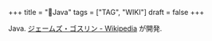 +++
title = "📝Java"
tags = ["TAG", "WIKI"]
draft = false
+++

Java.  [ジェームズ・ゴスリン - Wikipedia](https://ja.wikipedia.org/wiki/%E3%82%B8%E3%82%A7%E3%83%BC%E3%83%A0%E3%82%BA%E3%83%BB%E3%82%B4%E3%82%B9%E3%83%AA%E3%83%B3) が開発.
